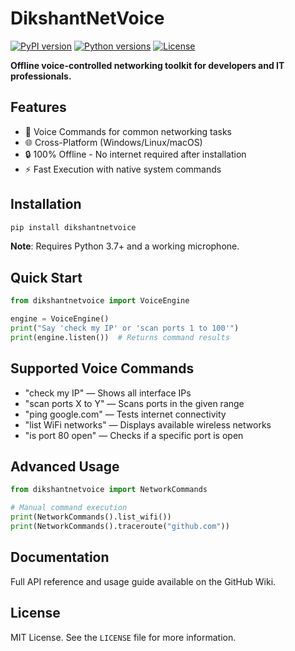 # DikshantNetVoice

[![PyPI version](https://img.shields.io/pypi/v/dikshantnetvoice)](https://pypi.org/project/dikshantnetvoice/)
[![Python versions](https://img.shields.io/pypi/pyversions/dikshantnetvoice)](https://pypi.org/project/dikshantnetvoice/)
[![License](https://img.shields.io/pypi/l/dikshantnetvoice)](https://pypi.org/project/dikshantnetvoice/)

**Offline voice-controlled networking toolkit for developers and IT professionals.**

## Features

- 🎤 Voice Commands for common networking tasks
- 🌐 Cross-Platform (Windows/Linux/macOS)
- 🔒 100% Offline - No internet required after installation
- ⚡ Fast Execution with native system commands

## Installation

```bash
pip install dikshantnetvoice
```

**Note**: Requires Python 3.7+ and a working microphone.

## Quick Start

```python
from dikshantnetvoice import VoiceEngine

engine = VoiceEngine()
print("Say 'check my IP' or 'scan ports 1 to 100'")
print(engine.listen())  # Returns command results
```

## Supported Voice Commands

- "check my IP" — Shows all interface IPs
- "scan ports X to Y" — Scans ports in the given range
- "ping google.com" — Tests internet connectivity
- "list WiFi networks" — Displays available wireless networks
- "is port 80 open" — Checks if a specific port is open

## Advanced Usage

```python
from dikshantnetvoice import NetworkCommands

# Manual command execution
print(NetworkCommands().list_wifi())
print(NetworkCommands().traceroute("github.com"))
```

## Documentation

Full API reference and usage guide available on the GitHub Wiki.

## License

MIT License. See the `LICENSE` file for more information.